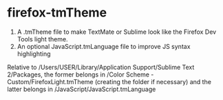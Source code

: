 firefox-tmTheme
===============

1. A .tmTheme file to make TextMate or Sublime look like the Firefox Dev Tools light theme.
2. An optional JavaScript.tmLanguage file to improve JS syntax highlighting

Relative to /Users/USER/Library/Application Support/Sublime Text 2/Packages,
the former belongs in /Color Scheme - Custom/FirefoxLight.tmTheme (creating the folder if necessary)
and the latter belongs in /JavaScript/JavaScript.tmLanguage

